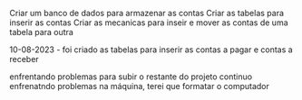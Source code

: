 Criar um banco de dados para armazenar as contas 
Criar as tabelas para inserir as contas 
Criar as mecanicas para inseir e mover as contas de uma tabela para outra 



10-08-2023 - foi criado as tabelas para inserir as contas a pagar e contas a receber 



enfrentando problemas para subir o restante do projeto 
continuo enfrenatndo problemas na máquina, terei que formatar o computador

